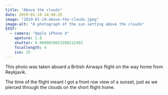 ```yaml
---
title: "Above the clouds"
date: 2019-01-19 14:49:25
image: "2019-01-19-above-the-clouds.jpeg"
image-alt: "A photograph of the sun setting above the clouds"
EXIF:
  - camera: "Apple iPhone X"
    apeture: 1.8
    shutter: 0.0000830013280212483
    focallength: 4
    iso: 25
---
```


This photo was taken aboard a British Airways flight on the way home from Reykjavik.

The time of the flight meant I got a front row view of a sunset, just as we pierced through the clouds on the short flight home.